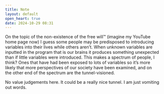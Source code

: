 ```yaml
---
title: Note
layout: default
open_heart: true
date: 2024-10-29 08:31
---
```


On the topic of the non-existence of the free will™ (imagine my YouTube home page now) I guess some people may be predisposed to introducing variables into their lives while others aren’t. When unknown variables are inputted in the program that is our brains it produces something unexpected than if little variables were introduced. This makes a spectrum of people, I think? Ones that have had been exposed to lots of variables so it’s more likely that more perspectives of our society have been examined, and on the other end of the spectrum are the tunnel-visioned. 

No value judgements here. It could be a really nice tunnel.
I am just vomiting out words.
